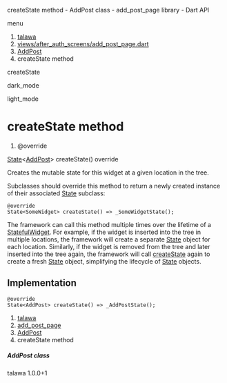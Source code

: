 




createState method - AddPost class - add\_post\_page library - Dart API







menu

1. [talawa](../../index.html)
2. [views/after\_auth\_screens/add\_post\_page.dart](../../views_after_auth_screens_add_post_page/views_after_auth_screens_add_post_page-library.html)
3. [AddPost](../../views_after_auth_screens_add_post_page/AddPost-class.html)
4. createState method

createState


dark\_mode

light\_mode




# createState method


1. @override

[State](https://api.flutter.dev/flutter/widgets/State-class.html)<[AddPost](../../views_after_auth_screens_add_post_page/AddPost-class.html)>
createState()
override

Creates the mutable state for this widget at a given location in the tree.

Subclasses should override this method to return a newly created
instance of their associated [State](https://api.flutter.dev/flutter/widgets/State-class.html) subclass:

```
@override
State<SomeWidget> createState() => _SomeWidgetState();

```

The framework can call this method multiple times over the lifetime of
a [StatefulWidget](https://api.flutter.dev/flutter/widgets/StatefulWidget-class.html). For example, if the widget is inserted into the tree
in multiple locations, the framework will create a separate [State](https://api.flutter.dev/flutter/widgets/State-class.html) object
for each location. Similarly, if the widget is removed from the tree and
later inserted into the tree again, the framework will call [createState](../../views_after_auth_screens_add_post_page/AddPost/createState.html)
again to create a fresh [State](https://api.flutter.dev/flutter/widgets/State-class.html) object, simplifying the lifecycle of
[State](https://api.flutter.dev/flutter/widgets/State-class.html) objects.


## Implementation

```
@override
State<AddPost> createState() => _AddPostState();
```

 


1. [talawa](../../index.html)
2. [add\_post\_page](../../views_after_auth_screens_add_post_page/views_after_auth_screens_add_post_page-library.html)
3. [AddPost](../../views_after_auth_screens_add_post_page/AddPost-class.html)
4. createState method

##### AddPost class





talawa
1.0.0+1






